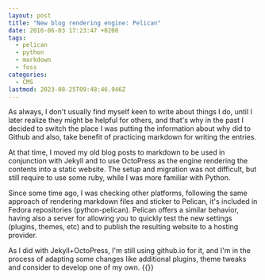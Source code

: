 ```yaml
---
layout: post
title: "New blog rendering engine: Pelican"
date: 2016-06-03 17:23:47 +0200
tags:
  - pelican
  - python
  - markdown
  - foss
categories:
  - CMS
lastmod: 2023-08-25T09:48:46.946Z
---
```


As always, I don't usually find myself keen to write about things I do, until I later realize they might be helpful for others, and that's why in the past I decided to switch the place I was putting the information about why did to Github and also, take benefit of practicing markdown for writing the entries.

At that time, I moved my old blog posts to markdown to be used in conjunction with Jekyll and to use OctoPress as the engine rendering the contents into a static website. The setup and migration was not difficult, but still require to use some ruby, while I was more familiar with Python.

Since some time ago, I was checking other platforms, following the same approach of rendering markdown files and sticker to Pelican, it's included in Fedora
repositories (python-pelican). Pelican offers a similar behavior, having also a server for allowing you to quickly test the new settings (plugins, themes, etc) and to publish the resulting website to a hosting provider.

As I did with Jekyll+OctoPress, I'm still using github.io for it, and I'm in the process of adapting some changes like additional plugins, theme tweaks and consider to develop one of my own.
{{<enjoy>}}
